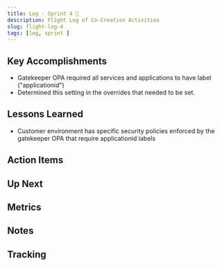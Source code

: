```yaml
---
title: Log - Sprint 4 🛫
description: Flight Log of Co-Creation Activities
slug: flight-log-4
tags: [log, sprint ]
---
```


## Key Accomplishments

- Gatekeeper OPA required all services and applications to have label ("applicationid")
- Determined this setting in the overrides that needed to be set.

## Lessons Learned

- Customer environment has specific security policies enforced by the gatekeeper OPA that require applicationid labels

## Action Items


## Up Next

## Metrics


## Notes




## Tracking
